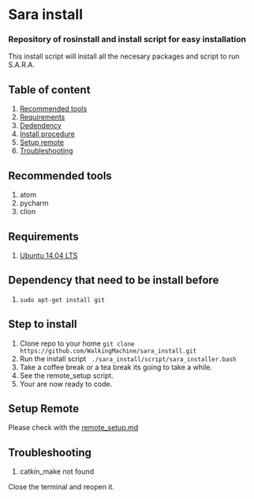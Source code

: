 # Sara install

### Repository of rosinstall and install script for easy installation
This install script will install all the necesary packages and script to run S.A.R.A.

## Table of content
1. [Recommended tools](#recommended-tools)
2. [Requirements](#requirements)
3. [Dedendency](#dependency-that-need-to-be-install-before)
4. [Install procedure](#step-to-install)
5. [Setup remote](#setup-remote)
6. [Troubleshooting](#troubleshooting)

## Recommended tools
1. atom
2. pycharm
3. clion

## Requirements
1. [Ubuntu 14.04 LTS](http://releases.ubuntu.com/trusty/ubuntu-14.04.4-server-amd64.iso)

## Dependency that need to be install before
1.  ``` sudo apt-get install git ```

## Step to install
1. Clone repo to your home ``` git clone https://github.com/WalkingMachine/sara_install.git ```
2. Run the install script ``` ./sara_install/script/sara_installer.bash```
3. Take a coffee break or a tea break its going to take a while.
4. See the remote_setup script.
5. Your are now ready to code.

## Setup Remote

Please check with the [remote_setup.md](https://github.com/WalkingMachine/sara_install/blob/master/remote_setup.md)

## Troubleshooting

1. catkin_make not found

Close the terminal and reopen it.
